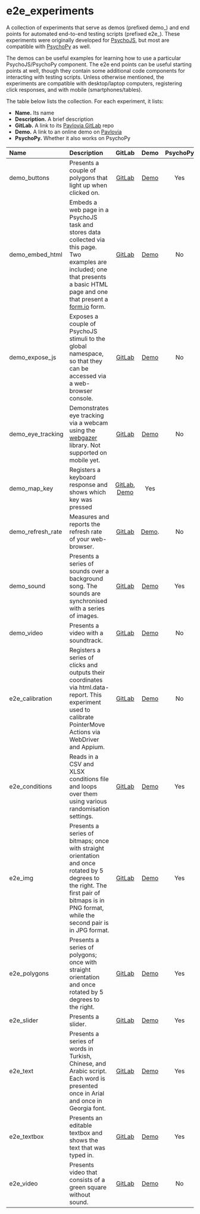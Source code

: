 # e2e_experiments
A collection of experiments that serve as demos (prefixed demo_) and end points for automated end-to-end testing scripts (prefixed e2e_). These experiments were originally developed for [PsychoJS](https://github.com/psychopy/psychojs), but most are compatible with [PsychoPy](https://github.com/psychopy/psychopy) as well.

The demos can be useful examples for learning how to use a particular PsychoJS/PsychoPy component. The e2e end points can be useful starting points at well, though they contain some additional code components for interacting with testing scripts. Unless otherwise mentioned, the experiments are compatible with desktop/laptop computers, registering click responses, and with mobile (smartphones/tables). 

The table below lists the collection. For each experiment, it lists:
* **Name.** Its name
* **Description.** A brief description
* **GitLab.** A link to its [Pavlovia GitLab](https://gitlab.pavlovia.org) repo
* **Demo.** A link to an online demo on [Pavlovia](pavlovia.org)
* **PsychoPy.** Whether it also works on PsychoPy

Name | Description | GitLab | Demo | PsychoPy 
:--- | :--- | :---: | :---: | :---:
demo_buttons | Presents a couple of polygons that light up when clicked on. | [GitLab](https://gitlab.pavlovia.org/tpronk/demo_buttons) | [Demo](https://run.pavlovia.org/tpronk/demo_buttons) | Yes 
demo_embed_html | Embeds a web page in a PsychoJS task and stores data collected via this page. Two examples are included; one that presents a basic HTML page and one that present a [form.io](https://formio.github.io/formio.js/) form. | [GitLab](https://gitlab.pavlovia.org/tpronk/demo_embed_html) | [Demo](https://run.pavlovia.org/tpronk/demo_embed_html/html) | No 
demo_expose_js | Exposes a couple of PsychoJS stimuli to the global namespace, so that they can be accessed via a web-browser console. | [GitLab](https://gitlab.pavlovia.org/tpronk/demo_embed_html) | [Demo](https://run.pavlovia.org/tpronk/demo_embed_html/html) | No 
demo_eye_tracking | Demonstrates eye tracking via a webcam using the [webgazer](https://webgazer.cs.brown.edu/) library. Not supported on mobile yet. | [GitLab](https://gitlab.pavlovia.org/tpronk/demo_eye_tracking) | [Demo](https://run.pavlovia.org/tpronk/demo_eye_tracking) | No 
demo_map_key | Registers a keyboard response and shows which key was pressed | [GitLab](https://gitlab.pavlovia.org/tpronk/demo_map_key/), [Demo](https://run.pavlovia.org/tpronk/demo_map_key/) | Yes
demo_refresh_rate | Measures and reports the refresh rate of your web-browser. | [GitLab](https://gitlab.pavlovia.org/tpronk/demo_refresh_rate) | [Demo](https://run.pavlovia.org/tpronk/demo_refresh_rate). | No 
demo_sound | Presents a series of sounds over a background song. The sounds are synchronised with a series of images. | [GitLab](https://gitlab.pavlovia.org/tpronk/demo_sound) | [Demo](https://run.pavlovia.org/tpronk/demo_sound/html) | Yes
demo_video | Presents a video with a soundtrack. | [GitLab](https://gitlab.pavlovia.org/tpronk/demo_video) | [Demo](https://run.pavlovia.org/tpronk/demo_video/html) | No
e2e_calibration | Registers a series of clicks and outputs their coordinates via html.data-report. This experiment used to calibrate PointerMove Actions via WebDriver and Appium. | [GitLab](https://gitlab.pavlovia.org/tpronk/e2e_calibration) | [Demo](https://run.pavlovia.org/tpronk/e2e_calibration/html) | No
e2e_conditions | Reads in a CSV and XLSX conditions file and loops over them using various randomisation settings. | [GitLab](https://gitlab.pavlovia.org/tpronk/e2e_conditions) | [Demo](https://run.pavlovia.org/tpronk/e2e_conditions/html) | Yes
e2e_img | Presents a series of bitmaps; once with straight orientation and once rotated by 5 degrees to the right. The first pair of bitmaps is in PNG format, while the second pair is in JPG format. | [GitLab](https://gitlab.pavlovia.org/tpronk/e2e_img) | [Demo](https://run.pavlovia.org/tpronk/e2e_img/html) | Yes
e2e_polygons | Presents a series of polygons; once with straight orientation and once rotated by 5 degrees to the right. | [GitLab](https://gitlab.pavlovia.org/tpronk/e2e_polygons) | [Demo](https://run.pavlovia.org/tpronk/e2e_polygons/html) | Yes
e2e_slider | Presents a slider. | [GitLab](https://gitlab.pavlovia.org/tpronk/e2e_slider) | [Demo](https://run.pavlovia.org/tpronk/e2e_slider/html) | Yes
e2e_text | Presents a series of words in Turkish, Chinese, and Arabic script. Each word is presented once in Arial and once in Georgia font. | [GitLab](https://gitlab.pavlovia.org/tpronk/e2e_text) | [Demo](https://run.pavlovia.org/tpronk/e2e_text/html) | Yes
e2e_textbox | Presents an editable textbox and shows the text that was typed in. | [GitLab](https://gitlab.pavlovia.org/tpronk/e2e_textbox) | [Demo](https://run.pavlovia.org/tpronk/e2e_textbox/html) | Yes
e2e_video | Presents video that consists of a green square without sound. | [GitLab](https://gitlab.pavlovia.org/tpronk/e2e_video) | [Demo](https://run.pavlovia.org/tpronk/e2e_video/html) | No
